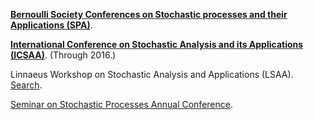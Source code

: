 **[Bernoulli Society Conferences on Stochastic processes and their Applications (SPA)](https://www.bernoullisociety.org/organization/ccsp)**.

**[International Conference on Stochastic Analysis and its Applications (ICSAA)](https://www.math.uni-bielefeld.de/icsaa/#history)**. (Through 2016.)

Linnaeus Workshop on Stochastic Analysis and Applications (LSAA). [Search](https://www.google.com/search?q=Linnaeus+Workshop+on+Stochastic+Analysis+and+Applications+site%3Alnu.se).

[Seminar on Stochastic Processes Annual Conference](https://depts.washington.edu/ssproc/).

